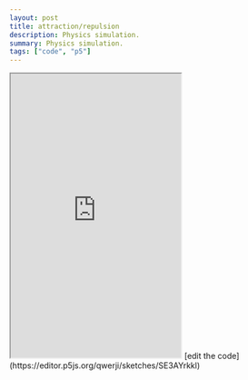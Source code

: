 ```yaml
---
layout: post
title: attraction/repulsion
description: Physics simulation.
summary: Physics simulation.
tags: ["code", "p5"]
---
```

<iframe style="height: 500px" src="https://editor.p5js.org/qwerji/full/SE3AYrkkl"></iframe>
[edit the code](https://editor.p5js.org/qwerji/sketches/SE3AYrkkl)


